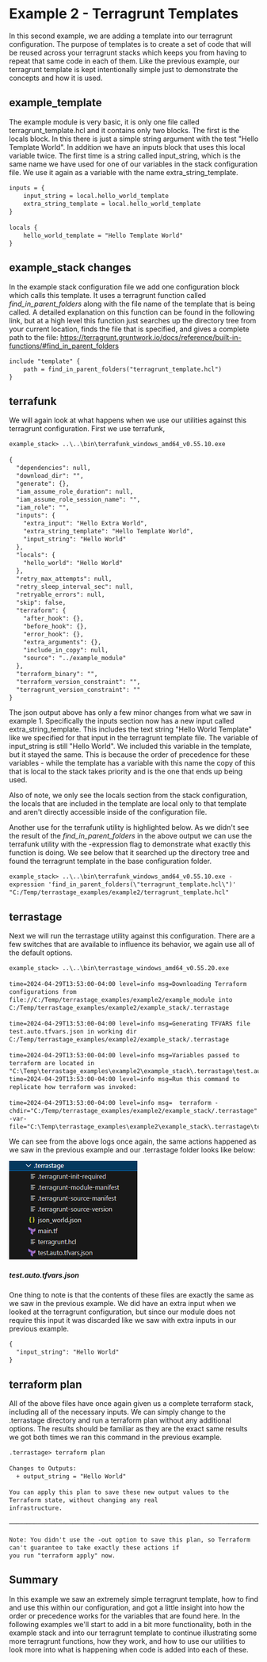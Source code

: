 # Example 2 - Terragrunt Templates

In this second example, we are adding a template into our terragrunt configuration.   The purpose of templates is to create a set of code that will be reused across your terragrunt stacks which keeps you from having to repeat that same code in each of them.  Like the previous example, our terragrunt template is kept intentionally simple just to demonstrate the concepts and how it is used.

## example_template

The example module is very basic, it is only one file called terragrunt_template.hcl and it contains only two blocks.   The first is the locals block.    In this there is just a simple string argument with the test "Hello Template World".    In addition we have an inputs block that uses this local variable twice.   The first time is a string called input_string, which is the same name we have used for one of our variables in the stack configuration file.    We use it again as a variable with the name extra_string_template.

```
inputs = {
    input_string = local.hello_world_template
    extra_string_template = local.hello_world_template
}

locals {
    hello_world_template = "Hello Template World"
}
```



 

## example_stack changes

In the example stack configuration file we add one configuration block which calls this template.    It uses a terragrunt function called *find_in_parent_folders* along with the file name of the template that is being called.   A detailed explanation on this function can be found in the following link, but at a high level this function just searches up the directory tree from your current location, finds the file that is specified, and gives a complete path to the file:  https://terragrunt.gruntwork.io/docs/reference/built-in-functions/#find_in_parent_folders

```
include "template" {
    path = find_in_parent_folders("terragrunt_template.hcl")
}
```

## terrafunk

We will again look at what happens when we use our utilities against this terragrunt configuration.    First we use terrafunk,  

```
example_stack> ..\..\bin\terrafunk_windows_amd64_v0.55.10.exe

{
  "dependencies": null,
  "download_dir": "",
  "generate": {},
  "iam_assume_role_duration": null,
  "iam_assume_role_session_name": "",
  "iam_role": "",
  "inputs": {
    "extra_input": "Hello Extra World",
    "extra_string_template": "Hello Template World",
    "input_string": "Hello World"
  },
  "locals": {
    "hello_world": "Hello World"
  },
  "retry_max_attempts": null,
  "retry_sleep_interval_sec": null,
  "retryable_errors": null,
  "skip": false,
  "terraform": {
    "after_hook": {},
    "before_hook": {},
    "error_hook": {},
    "extra_arguments": {},
    "include_in_copy": null,
    "source": "../example_module"
  },
  "terraform_binary": "",
  "terraform_version_constraint": "",
  "terragrunt_version_constraint": ""
}
```

The json output above has only a few minor changes from what we saw in example 1.    Specifically the inputs section now has a new input called extra_string_template.    This includes the text string "Hello World Template" like we specified for that input in the terragrunt template file.    The variable of input_string is still "Hello World".    We included this variable in the template, but it stayed the same.    This is because the order of precedence for these variables - while the template has a variable with this name the copy of this that is local to the stack takes priority and is the one that ends up being used.

Also of note, we only see the locals section from the stack configuration, the locals that are included in the template are local only to that template and aren't directly accessible inside of the configuration file.



Another use for the terrafunk utility is highlighted below.    As we didn't see the result of the *find_in_parent_folders* in the above output we can use the terrafunk utility with the -expression flag to demonstrate what exactly this function is doing.    We see below that it searched up the directory tree and found the terragrunt template in the base configuration folder.

```
example_stack> ..\..\bin\terrafunk_windows_amd64_v0.55.10.exe -expression 'find_in_parent_folders(\"terragrunt_template.hcl\")'
"C:/Temp/terrastage_examples/example2/terragrunt_template.hcl"
```



## terrastage

Next we will run the terrastage utility against this configuration.   There are a few switches that are available to influence its behavior, we again use all of the default options.

```
example_stack> ..\..\bin\terrastage_windows_amd64_v0.55.20.exe

time=2024-04-29T13:53:00-04:00 level=info msg=Downloading Terraform configurations from file://C:/Temp/terrastage_examples/example2/example_module into C:/Temp/terrastage_examples/example2/example_stack/.terrastage

time=2024-04-29T13:53:00-04:00 level=info msg=Generating TFVARS file test.auto.tfvars.json in working dir C:/Temp/terrastage_examples/example2/example_stack/.terrastage

time=2024-04-29T13:53:00-04:00 level=info msg=Variables passed to terraform are located in "C:\Temp\terrastage_examples\example2\example_stack\.terrastage\test.auto.tfvars.json"
time=2024-04-29T13:53:00-04:00 level=info msg=Run this command to replicate how terraform was invoked:

time=2024-04-29T13:53:00-04:00 level=info msg=  terraform -chdir="C:/Temp/terrastage_examples/example2/example_stack/.terrastage"  -var-file="C:\Temp\terrastage_examples\example2\example_stack\.terrastage\test.auto.tfvars.json"
```



We can see from the above logs once again, the same actions happened as we saw in the previous example and our .terrastage folder looks like below:

![image-20240405130914448](.\readme_images\image-20240405130914448.png)

##### test.auto.tfvars.json

One thing to note is that the contents of these files are exactly the same as we saw in the previous example.   We did have an extra input when we looked at the terragrunt configuration, but since our module does not require this input it was discarded like we saw with extra inputs in our previous example.

```
{
  "input_string": "Hello World"
}
```



## terraform plan

All of the above files have once again given us a complete terraform stack, including all of the necessary inputs.    We can simply change to the .terrastage directory and run a terraform plan without any additional options.     The results should be familiar as they are the exact same results we got both times we ran this command in the previous example.

```
.terrastage> terraform plan

Changes to Outputs:
  + output_string = "Hello World"

You can apply this plan to save these new output values to the Terraform state, without changing any real
infrastructure.

───────────────────────────────────────────────────────────────────────────────────────────────────────────────────────

Note: You didn't use the -out option to save this plan, so Terraform can't guarantee to take exactly these actions if
you run "terraform apply" now.
```

## Summary

In this example we saw an extremely simple terragrunt template, how to find and use this within our configuration, and got a little insight into how the order or precedence works for the variables that are found here.    In the following examples we'll start to add in a bit more functionality, both in the example stack and into our terragrunt template to continue illustrating some more terragrunt functions, how they work, and how to  use our utilities to look more into what is happening when code is added into each of these. 